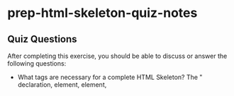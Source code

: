 # prep-html-skeleton-quiz-notes

## Quiz Questions

After completing this exercise, you should be able to discuss or answer the following questions:

- What tags are necessary for a complete HTML Skeleton?
  The "<!DOCTYPE html> declaration, <html> element, <head> element, <title> element, <body> element, <h1> element, and the <p> element.

- What type of content belongs within the `<head>` of an HTML document?
  Contains meta information such as scripts, titles, and style sheets.

- What type of content belongs within the `<body>` of an HTML document?
  Contains all visibile content such as headings, parapgraphs, images, hyperlinks, tables, lists, etc.

- Where must the `DOCTYPE` declaration appear in a valid HTML document?
  At the very start of the code (before any HTML tags).

## Notes

All student notes should be written here.

How to write `Code Examples` in markdown

for JS:

```javascript
const data = 'Howdy';
```

for HTML:

```html
<div>
  <p>This is text content</p>
</div>
```

for CSS:

```css
div {
  width: 100%;
}
```
